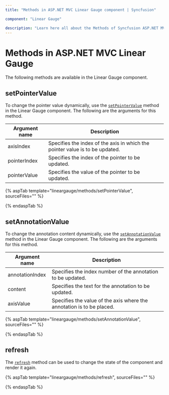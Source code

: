 ```yaml
---
title: "Methods in ASP.NET MVC Linear Gauge component | Syncfusion"

component: "Linear Gauge"

description: "Learn here all about the Methods of Syncfusion ASP.NET MVC Linear Gauge component and more."
---
```

# Methods in ASP.NET MVC Linear Gauge

The following methods are available in the Linear Gauge component.

## setPointerValue

To change the pointer value dynamically, use the [`setPointerValue`](https://ej2.syncfusion.com/documentation/api/linear-gauge#setpointervalue) method in the Linear Gauge component. The following are the arguments for this method.

|   Argument name      |   Description                            |
|----------------------| -----------------------------------------|
|     axisIndex        |    Specifies the index of the axis in which the pointer value is to be updated.|
|     pointerIndex     |    Specifies the index of the pointer to be updated.           |
|     pointerValue     |    Specifies the value of the pointer to be updated.           |

{% aspTab template="lineargauge/methods/setPointerValue", sourceFiles="" %}

{% endaspTab %}

## setAnnotationValue

To change the annotation content dynamically, use the [`setAnnotationValue`](https://ej2.syncfusion.com/documentation/api/linear-gauge#setannotationvalue) method in the Linear Gauge component. The following are the arguments for this method.

|   Argument name      |   Description                            |
|----------------------| -----------------------------------------|
|     annotationIndex  |    Specifies the index number of the annotation to be updated. |
|     content          |    Specifies the text for the annotation to be updated.        |
|     axisValue        |    Specifies the value of the axis where the annotation is to be placed.|

{% aspTab template="lineargauge/methods/setAnnotationValue", sourceFiles="" %}

{% endaspTab %}

## refresh

The [`refresh`](https://ej2.syncfusion.com/documentation/api/linear-gauge#refresh) method can be used to change the state of the component and render it again.

{% aspTab template="lineargauge/methods/refresh", sourceFiles="" %}

{% endaspTab %}